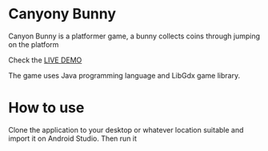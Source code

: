 # Canyony Bunny
Canyon Bunny is a platformer game, a bunny collects coins through jumping on the platform

Check the [LIVE DEMO](http://game-canyon.herokuapp.com/)

The game uses Java programming language and LibGdx game library. 

# How to use
Clone the application to your desktop or whatever location suitable and import it on Android Studio. Then run it
